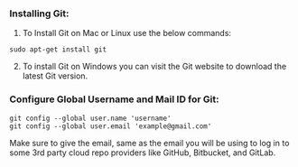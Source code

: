 ### Installing Git: 

1. To Install Git on Mac or Linux use the below commands:

```
sudo apt-get install git
```

2. To install Git on Windows you can visit the Git website to download the latest Git version.

### Configure Global Username and Mail ID for Git:

```
git config --global user.name 'username'
git config --global user.email 'example@gmail.com'
```
Make sure to give the email, same as the email you will be using to log in to some 3rd party cloud repo providers like GitHub, Bitbucket, and GitLab.
